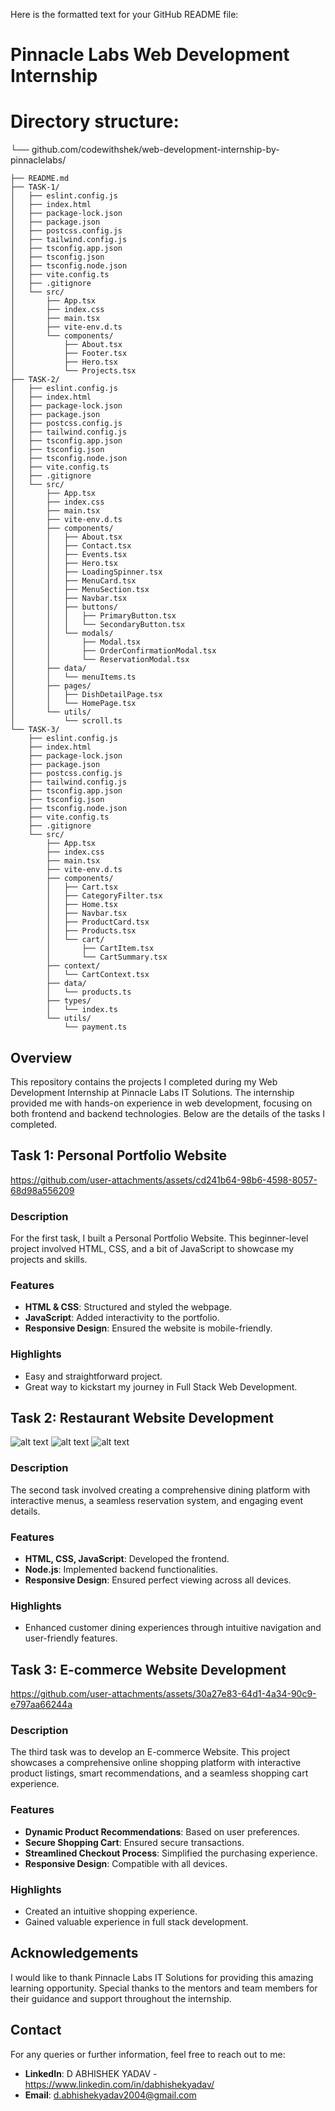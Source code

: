 Here is the formatted text for your GitHub README file:

# **Pinnacle Labs Web Development Internship**

# Directory structure:
└── github.com/codewithshek/web-development-internship-by-pinnaclelabs/

    ├── README.md
    ├── TASK-1/
    │   ├── eslint.config.js
    │   ├── index.html
    │   ├── package-lock.json
    │   ├── package.json
    │   ├── postcss.config.js
    │   ├── tailwind.config.js
    │   ├── tsconfig.app.json
    │   ├── tsconfig.json
    │   ├── tsconfig.node.json
    │   ├── vite.config.ts
    │   ├── .gitignore
    │   └── src/
    │       ├── App.tsx
    │       ├── index.css
    │       ├── main.tsx
    │       ├── vite-env.d.ts
    │       └── components/
    │           ├── About.tsx
    │           ├── Footer.tsx
    │           ├── Hero.tsx
    │           └── Projects.tsx
    ├── TASK-2/
    │   ├── eslint.config.js
    │   ├── index.html
    │   ├── package-lock.json
    │   ├── package.json
    │   ├── postcss.config.js
    │   ├── tailwind.config.js
    │   ├── tsconfig.app.json
    │   ├── tsconfig.json
    │   ├── tsconfig.node.json
    │   ├── vite.config.ts
    │   ├── .gitignore
    │   └── src/
    │       ├── App.tsx
    │       ├── index.css
    │       ├── main.tsx
    │       ├── vite-env.d.ts
    │       ├── components/
    │       │   ├── About.tsx
    │       │   ├── Contact.tsx
    │       │   ├── Events.tsx
    │       │   ├── Hero.tsx
    │       │   ├── LoadingSpinner.tsx
    │       │   ├── MenuCard.tsx
    │       │   ├── MenuSection.tsx
    │       │   ├── Navbar.tsx
    │       │   ├── buttons/
    │       │   │   ├── PrimaryButton.tsx
    │       │   │   └── SecondaryButton.tsx
    │       │   └── modals/
    │       │       ├── Modal.tsx
    │       │       ├── OrderConfirmationModal.tsx
    │       │       └── ReservationModal.tsx
    │       ├── data/
    │       │   └── menuItems.ts
    │       ├── pages/
    │       │   ├── DishDetailPage.tsx
    │       │   └── HomePage.tsx
    │       └── utils/
    │           └── scroll.ts
    └── TASK-3/
        ├── eslint.config.js
        ├── index.html
        ├── package-lock.json
        ├── package.json
        ├── postcss.config.js
        ├── tailwind.config.js
        ├── tsconfig.app.json
        ├── tsconfig.json
        ├── tsconfig.node.json
        ├── vite.config.ts
        ├── .gitignore
        └── src/
            ├── App.tsx
            ├── index.css
            ├── main.tsx
            ├── vite-env.d.ts
            ├── components/
            │   ├── Cart.tsx
            │   ├── CategoryFilter.tsx
            │   ├── Home.tsx
            │   ├── Navbar.tsx
            │   ├── ProductCard.tsx
            │   ├── Products.tsx
            │   └── cart/
            │       ├── CartItem.tsx
            │       └── CartSummary.tsx
            ├── context/
            │   └── CartContext.tsx
            ├── data/
            │   └── products.ts
            ├── types/
            │   └── index.ts
            └── utils/
                └── payment.ts


## **Overview**

This repository contains the projects I completed during my Web Development Internship at Pinnacle Labs IT Solutions. The internship provided me with hands-on experience in web development, focusing on both frontend and backend technologies. Below are the details of the tasks I completed.
 
## **Task 1: Personal Portfolio Website**

https://github.com/user-attachments/assets/cd241b64-98b6-4598-8057-68d98a556209

### **Description**
For the first task, I built a Personal Portfolio Website. This beginner-level project involved HTML, CSS, and a bit of JavaScript to showcase my projects and skills.

### **Features**
- **HTML & CSS**: Structured and styled the webpage.
- **JavaScript**: Added interactivity to the portfolio.
- **Responsive Design**: Ensured the website is mobile-friendly.

### **Highlights**
- Easy and straightforward project.
- Great way to kickstart my journey in Full Stack Web Development.

## **Task 2: Restaurant Website Development**
![alt text](image.png) ![alt text](image-1.png) ![alt text](image-2.png)
### **Description**
The second task involved creating a comprehensive dining platform with interactive menus, a seamless reservation system, and engaging event details.

### **Features**
- **HTML, CSS, JavaScript**: Developed the frontend.
- **Node.js**: Implemented backend functionalities.
- **Responsive Design**: Ensured perfect viewing across all devices.

### **Highlights**
- Enhanced customer dining experiences through intuitive navigation and user-friendly features.

## **Task 3: E-commerce Website Development**


https://github.com/user-attachments/assets/30a27e83-64d1-4a34-90c9-e797aa66244a

### **Description**
The third task was to develop an E-commerce Website. This project showcases a comprehensive online shopping platform with interactive product listings, smart recommendations, and a seamless shopping cart experience.

### **Features**
- **Dynamic Product Recommendations**: Based on user preferences.
- **Secure Shopping Cart**: Ensured secure transactions.
- **Streamlined Checkout Process**: Simplified the purchasing experience.
- **Responsive Design**: Compatible with all devices.

### **Highlights**
- Created an intuitive shopping experience.
- Gained valuable experience in full stack development.

## **Acknowledgements**
I would like to thank Pinnacle Labs IT Solutions for providing this amazing learning opportunity. Special thanks to the mentors and team members for their guidance and support throughout the internship.

## **Contact**
For any queries or further information, feel free to reach out to me:

- **LinkedIn**: D ABHISHEK YADAV - https://www.linkedin.com/in/dabhishekyadav/
- **Email**: d.abhishekyadav2004@gmail.com

